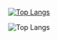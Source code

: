 
[![Top Langs](https://github-readme-stats.vercel.app/api/top-langs/?username=looja1999)](https://github.com/anuraghazra/github-readme-stats)

![Top Langs](https://github-readme-stats.vercel.app/api/top-langs/?username=looja1999&layout=compact)

